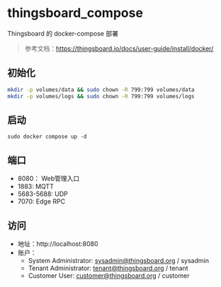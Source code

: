 # thingsboard_compose

Thingsboard 的 docker-compose 部署

> 参考文档：https://thingsboard.io/docs/user-guide/install/docker/

## 初始化

```bash
mkdir -p volumes/data && sudo chown -R 799:799 volumes/data
mkdir -p volumes/logs && sudo chown -R 799:799 volumes/logs
```

## 启动

```
sudo docker compose up -d
```

## 端口

- 8080： Web管理入口
- 1883: MQTT
- 5683-5688: UDP
- 7070: Edge RPC

## 访问
- 地址：http://localhost:8080
- 账户：
    - System Administrator: sysadmin@thingsboard.org / sysadmin
    - Tenant Administrator: tenant@thingsboard.org / tenant
    - Customer User: customer@thingsboard.org / customer
